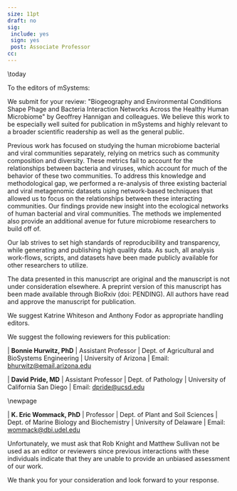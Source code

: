 ```yaml
---
size: 11pt
draft: no
sig:
 include: yes
 sign: yes
 post: Associate Professor
cc:
---
```


\today

To the editors of mSystems:

We submit for your review: "Biogeography and Environmental Conditions Shape Phage and Bacteria Interaction Networks Across the Healthy Human Microbiome" by Geoffrey Hannigan and colleagues. We believe this work to be especially well suited for publication in mSystems and highly relevant to a broader scientific readership as well as the general public.

Previous work has focused on studying the human microbiome bacterial and viral communities separately, relying on metrics such as community composition and diversity. These metrics fail to account for the relationships between bacteria and viruses, which account for much of the behavior of these two communities. To address this knowledge and methodological gap, we performed a re-analysis of three existing bacterial and viral metagenomic datasets using network-based techniques that allowed us to focus on the relationships between these interacting communities. Our findings provide new insight into the ecological networks of human bacterial and viral communities. The methods we implemented also provide an additional avenue for future microbiome researchers to build off of.

Our lab strives to set high standards of reproducibility and transparency, while generating and publishing high quality data. As such, all analysis work-flows, scripts, and datasets have been made publicly available for other researchers to utilize.

The data presented in this manuscript are original and the manuscript is not under consideration elsewhere. A preprint version of this manuscript has been made available through BioRxiv (doi: PENDING). All authors have read and approve the manuscript for publication.

We suggest Katrine Whiteson and Anthony Fodor as appropriate handling editors.

We suggest the following reviewers for this publication:

| **Bonnie Hurwitz, PhD**
| Assistant Professor
| Dept. of Agricultural and BioSystems Engineering
| University of Arizona
| Email: bhurwitz@email.arizona.edu

| **David Pride, MD**
| Assistant Professor
| Dept. of Pathology
| University of California San Diego
| Email: dpride@ucsd.edu

\newpage

| **K. Eric Wommack, PhD**
| Professor
| Dept. of Plant and Soil Sciences
| Dept. of Marine Biology and Biochemistry
| University of Delaware
| Email: wommack@dbi.udel.edu

Unfortunately, we must ask that Rob Knight and Matthew Sullivan not be used as an editor or reviewers since previous interactions with these individuals indicate that they are unable to provide an unbiased assessment of our work.

We thank you for your consideration and look forward to your response.
